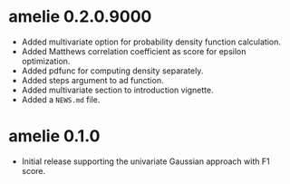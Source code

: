# amelie 0.2.0.9000

* Added multivariate option for probability density function calculation.
* Added Matthews correlation coefficient as score for epsilon optimization.
* Added pdfunc for computing density separately.
* Added steps argument to ad function.
* Added multivariate section to introduction vignette.
* Added a `NEWS.md` file.

# amelie 0.1.0

* Initial release supporting the univariate Gaussian approach with F1 score.